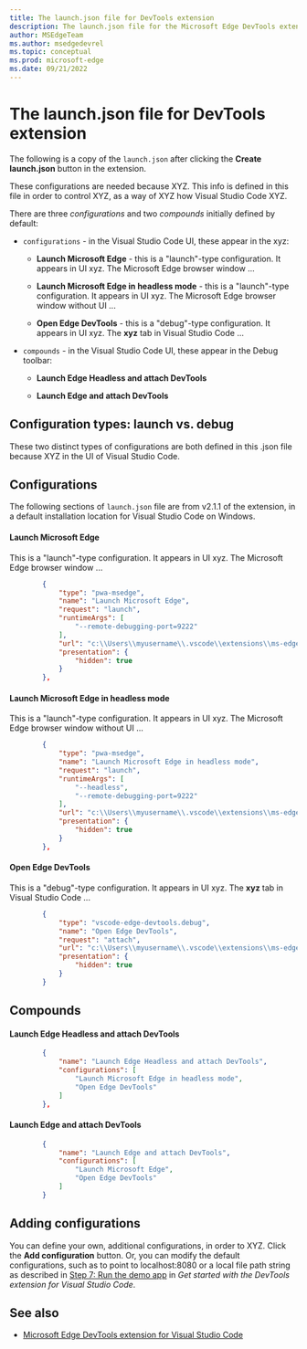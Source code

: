 ```yaml
---
title: The launch.json file for DevTools extension
description: The launch.json file for the Microsoft Edge DevTools extension for Visual Studio Code.
author: MSEdgeTeam
ms.author: msedgedevrel
ms.topic: conceptual
ms.prod: microsoft-edge
ms.date: 09/21/2022
---
```

# The launch.json file for DevTools extension

The following is a copy of the `launch.json` after clicking the **Create launch.json** button in the extension.

These configurations are needed because XYZ.  This info is defined in this file in order to control XYZ, as a way of XYZ how Visual Studio Code XYZ.

There are three _configurations_ and two _compounds_ initially defined by default:

*  `configurations` - in the Visual Studio Code UI, these appear in the xyz:

   * **Launch Microsoft Edge** - this is a "launch"-type configuration.  It appears in UI xyz.  The Microsoft Edge browser window ...

   * **Launch Microsoft Edge in headless mode** - this is a "launch"-type configuration.  It appears in UI xyz.  The Microsoft Edge browser window without UI ...

   * **Open Edge DevTools** - this is a "debug"-type configuration.  It appears in UI xyz.  The **xyz** tab in Visual Studio Code ...

*  `compounds` - in the Visual Studio Code UI, these appear in the Debug toolbar:

   * **Launch Edge Headless and attach DevTools**

   * **Launch Edge and attach DevTools**

<!-- ![Compounds displayed in the Debug toolbar]() -->


<!-- ====================================================================== -->
## Configuration types: launch vs. debug

These two distinct types of configurations are both defined in this .json file because XYZ in the UI of Visual Studio Code.


<!-- ====================================================================== -->
## Configurations

The following sections of `launch.json` file are from v2.1.1 of the extension, in a default installation location for Visual Studio Code on Windows.


#### Launch Microsoft Edge

This is a "launch"-type configuration.  It appears in UI xyz.  The Microsoft Edge browser window ...

```json
        {
            "type": "pwa-msedge",
            "name": "Launch Microsoft Edge",
            "request": "launch",
            "runtimeArgs": [
                "--remote-debugging-port=9222"
            ],
            "url": "c:\\Users\\myusername\\.vscode\\extensions\\ms-edgedevtools.vscode-edge-devtools-2.1.1\\out\\startpage\\index.html", // Provide your project's url to finish configuring
            "presentation": {
                "hidden": true
            }
        },
```


#### Launch Microsoft Edge in headless mode

This is a "launch"-type configuration.  It appears in UI xyz.  The Microsoft Edge browser window without UI ...

```json
        {
            "type": "pwa-msedge",
            "name": "Launch Microsoft Edge in headless mode",
            "request": "launch",
            "runtimeArgs": [
                "--headless",
                "--remote-debugging-port=9222"
            ],
            "url": "c:\\Users\\myusername\\.vscode\\extensions\\ms-edgedevtools.vscode-edge-devtools-2.1.1\\out\\startpage\\index.html", // Provide your project's url to finish configuring
            "presentation": {
                "hidden": true
            }
        },
```


#### Open Edge DevTools

This is a "debug"-type configuration.  It appears in UI xyz.  The **xyz** tab in Visual Studio Code ...

```json
        {
            "type": "vscode-edge-devtools.debug",
            "name": "Open Edge DevTools",
            "request": "attach",
            "url": "c:\\Users\\myusername\\.vscode\\extensions\\ms-edgedevtools.vscode-edge-devtools-2.1.1\\out\\startpage\\index.html", // Provide your project's url to finish configuring
            "presentation": {
                "hidden": true
            }
        }
```


<!-- ====================================================================== -->
## Compounds


#### Launch Edge Headless and attach DevTools

```json
        {
            "name": "Launch Edge Headless and attach DevTools",
            "configurations": [
                "Launch Microsoft Edge in headless mode",
                "Open Edge DevTools"
            ]
        },
```


#### Launch Edge and attach DevTools

```json
        {
            "name": "Launch Edge and attach DevTools",
            "configurations": [
                "Launch Microsoft Edge",
                "Open Edge DevTools"
            ]
        }
```


<!-- ====================================================================== -->
## Adding configurations

You can define your own, additional configurations, in order to XYZ.  Click the **Add configuration** button.  Or, you can modify the default configurations, such as to point to localhost:8080 or a local file path string as described in [Step 7: Run the demo app](./get-started.md#step-7-run-the-demo-app) in _Get started with the DevTools extension for Visual Studio Code_.


<!-- ====================================================================== -->
## See also

* [Microsoft Edge DevTools extension for Visual Studio Code](../microsoft-edge-devtools-extension.md)
